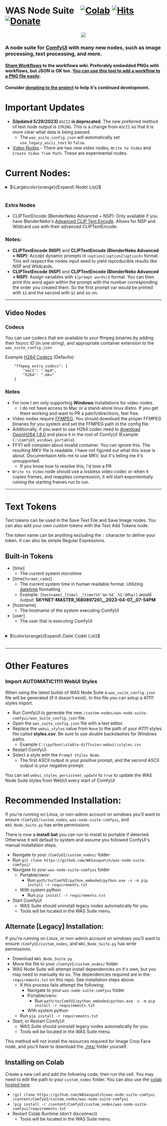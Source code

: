 # **WAS** Node Suite &nbsp; [![Colab](https://camo.githubusercontent.com/84f0493939e0c4de4e6dbe113251b4bfb5353e57134ffd9fcab6b8714514d4d1/68747470733a2f2f636f6c61622e72657365617263682e676f6f676c652e636f6d2f6173736574732f636f6c61622d62616467652e737667)](https://colab.research.google.com/github/WASasquatch/comfyui-colab-was-node-suite/blob/main/ComfyUI_%2B_WAS_Node_Suite.ipynb) [![Hits](https://hits.seeyoufarm.com/api/count/incr/badge.svg?url=https%3A%2F%2Fgithub.com%2FWASasquatch%2Fwas-node-suite-comfyui&count_bg=%233D9CC8&title_bg=%23555555&icon=&icon_color=%23E7E7E7&title=hits&edge_flat=false)](https://hits.seeyoufarm.com) [![Donate](https://img.shields.io/badge/Donate-PayPal-blue.svg)](https://paypal.me/ThompsonJordan?country.x=US&locale.x=en_US)

<p align="center">
    <img src="https://user-images.githubusercontent.com/1151589/228982359-4a6215cc-3ca9-4c24-8a7b-d229d7bce277.png">
</p>

### A node suite for [ComfyUI](https://github.com/comfyanonymous/ComfyUI) with many new nodes, such as image processing, text processing, and more. 

#### [Share Workflows](https://github.com/WASasquatch/was-node-suite-comfyui/wiki/Workflow-Examples) to the workflows wiki. Preferably embedded PNGs with workflows, but JSON is OK too. [You can use this tool to add a workflow to a PNG file easily](https://colab.research.google.com/drive/1hQMjNUdhMQ3rw1Wcm3_umvmOMeS_K4s8?usp=sharing).
#### Consider [donating to the project](https://paypal.me/ThompsonJordan?country.x=US&locale.x=en_US) to help it's continued development.

# Important Updates

 - **[Updated 5/29/2023]** `ASCII` **is deprecated**. The new preferred method of text node output is `STRING`. This is a change from `ASCII` so that it is more clear what data is being passed.
   - The `was_suite_config.json` will automatically set `use_legacy_ascii_text` to `false`. 
 -  [Video Nodes](https://github.com/WASasquatch/was-node-suite-comfyui#video-nodes) - There are two new video nodes, `Write to Video` and `Create Video from Path`. These are experimental nodes. 

# Current Nodes:

<details>
	<summary>$\Large\color{orange}{Expand\ Node\ List}$</summary>

<br/>

 - BLIP Model Loader: Load a BLIP model to input into the BLIP Analyze node
 - BLIP Analyze Image: Get a text caption from a image, or interrogate the image with a question.
   - Model will download automatically from default URL, but you can point the download to another location/caption model in `was_suite_config`
   - Models will be stored in `ComfyUI/models/blip/checkpoints/`
 - SAM Model Loader: Load a SAM Segmentation model
 - SAM Parameters: Define your SAM parameters for segmentation of a image
 - SAM Parameters Combine: Combine SAM parameters
 - SAM Image Mask: SAM image masking
 - Image Bounds: Bounds a image
 - Inset Image Bounds: Inset a image bounds
 - Bounded Image Blend: Blend bounds image
 - Bounded Image Blend with Mask: Blend a bounds image by mask
 - Bounded Image Crop: Crop a bounds image
 - Bounded Image Crop with Mask: Crop a bounds image by mask
 - Cache Node: Cache Latnet, Tensor Batches (Image), and Conditioning to disk to use later.
 - CLIPTextEncode (NSP): Parse noodle soups from the NSP pantry, or parse wildcards from a directory containing A1111 style wildacrds.
   - Wildcards are in the style of `__filename__`, which also includes subdirectories like `__appearance/haircolour__` (if you noodle_key is set to `__`)
   - You can set a custom wildcards path in `was_suite_config.json` file with key:
     - `    "wildcards_path": "E:\\python\\automatic\\webui3\\stable-diffusion-webui\\extensions\\sd-dynamic-prompts\\wildcards"`
     - If no path is set the wildcards dir is located at the root of WAS Node Suite as `/wildcards`
 - CLIP Input Switch: Switch between two CLIP inputs based on a boolean switch.
 - CLIP Vision Input Switch: Switch between two CLIP Vision inputs based on a boolean switch.
 - Conditioning Input Switch: Switch between two conditioning inputs.
 - Constant Number
 - Control Net Model Input Switch: Switch between two Control Net Model inputs based on a boolean switch.
 - Create Grid Image: Create a image grid from images at a destination with customizable glob pattern. Optional border size and color. 
 - Create Morph Image: Create a GIF/APNG animation from two images, fading between them. 
 - Create Morph Image by Path: Create a GIF/APNG animation from a path to a directory containing images, with optional pattern. 
 - Create Video from Path: Create video from images from a specified path. 
 - CLIPSeg Masking: Mask a image with CLIPSeg and return a raw mask
 - CLIPSeg Masking Batch: Create a batch image (from image inputs) and batch mask with CLIPSeg
 - Dictionary to Console: Print a dictionary input to the console
 - Image Analyze
   - Black White Levels
   - RGB Levels
     - Depends on `matplotlib`, will attempt to install on first run
 - Diffusers Hub Down-Loader: Download a diffusers model from the HuggingFace Hub and load it
 - Image SSAO (Ambient Occlusion): [Expiremental Beta Node] Create Screen Space Ambient Occlusion with a image and MiDaS depth approximation (or provided depth map).
 - Image SSDO (Direct Occlusion): [Expiremental Beta Node] Create a Screen Space Direct Occlusion with a image input. Direct Occlusion presents you with direct lighting highliths, similar to how Ambient Occlusion finds the crevices and shadowy areas around objets.
 - Image Aspect Ratio: Fetch image aspect ratio in float format, common format (eg 16:9), and in if the image is portrait, landscape, or square.
 - Image Batch: Create one batch out of multiple batched tensors.
 - Image Blank: Create a blank image in any color
 - Image Blend by Mask: Blend two images by a mask
 - Image Blend: Blend two images by opacity
 - Image Blending Mode: Blend two images by various blending modes
 - Image Bloom Filter: Apply a high-pass based bloom filter
 - Image Canny Filter: Apply a canny filter to a image
 - Image Chromatic Aberration: Apply chromatic aberration lens effect to a image like in sci-fi films, movie theaters, and video games
 - Image Color Palette
   - Generate a color palette based on the input image. 
     - Depends on `scikit-learn`, will attempt to install on first run. 
   - Supports color range of 8-256
   - Utilizes font in `./res/` unless unavailable, then it will utilize internal better then nothing font. 
 - Image Crop Face: Crop a face out of a image
   - **Limitations:**
     - Sometimes no faces are found in badly generated images, or faces at angles
	 - Sometimes face crop is black, this is because the padding is too large and intersected with the image edge. Use a smaller padding size.
	 - face_recognition mode sometimes finds random things as faces. It also requires a [CUDA] GPU.
	 - Only detects one face. This is a design choice to make it's use easy.
   - **Notes:**
     - Detection runs in succession. If nothing is found with the selected detection cascades, it will try the next available cascades file.
 - Image Crop Location: Crop a image to specified location in top, left, right, and bottom locations relating to the pixel dimensions of the image in X and Y coordinats.
 - Image Crop Square Location: Crop a location by X/Y center, creating a square crop around that point.
 - Image Displacement Warp: Warp a image by a displacement map image by a given amplitude.
 - Image Dragan Photography Filter: Apply a Andrzej Dragan photography style to a image
 - Image Edge Detection Filter: Detect edges in a image
 - Image Film Grain: Apply film grain to a image
 - Image Filter Adjustments: Apply various image adjustments to a image
 - Image Flip: Flip a image horizontal, or vertical
 - Image Gradient Map: Apply a gradient map to a image
 - Image Generate Gradient: Generate a gradient map with desired stops and colors
 - Image High Pass Filter: Apply a high frequency pass to the image returning the details
 - Image History Loader: Load images from history based on the Load Image Batch node. Can define max history in config file. *(requires restart to show last sessions files at this time)*
 - Image Input Switch: Switch between two image inputs based on a boolean switch
 - Image Levels Adjustment: Adjust the levels of a image
 - Image Load: Load a *image* from any path on the system, or a url starting with `http`
 - Image Median Filter: Apply a median filter to a image, such as to smooth out details in surfaces
 - Image Mix RGB Channels: Mix together RGB channels into a single iamge
 - Image Monitor Effects Filter: Apply various monitor effects to a image
   - Digital Distortion
     - A digital breakup distortion effect
   - Signal Distortion
     - A analog signal distortion effect on vertical bands like a CRT monitor
   - TV Distortion
     - A TV scanline and bleed distortion effect
 - Image Nova Filter: A image that uses a sinus frequency to break apart a image into RGB frequencies
 - Image Perlin Noise: Generate perlin noise
 - Image Perlin Power Fractal: Generate a perlin power fractal
 - Image Paste Face Crop: Paste face crop back on a image at it's original location and size
   - Features a better blending funciton than GFPGAN/CodeFormer so there shouldn't be visible seams, and coupled with Diffusion Result, looks better than GFPGAN/CodeFormer. 
 - Image Paste Crop: Paste a crop (such as from Image Crop Location) at it's original location and size utilizing the `crop_data` node input. This uses a different blending algorithm then Image Paste Face Crop, which may be desired in certain instances.
 - Image Power Noise: Generate power-law noise
   - frequency: The frequency parameter controls the distribution of the noise across different frequencies. In the context of Fourier analysis, higher frequencies represent fine details or high-frequency components, while lower frequencies represent coarse details or low-frequency components. Adjusting the frequency parameter can result in different textures and levels of detail in the generated noise. The specific range and meaning of the frequency parameter may vary depending on the noise type.
   - attenuation: The attenuation parameter determines the strength or intensity of the noise. It controls how much the noise values deviate from the mean or central value. Higher values of attenuation lead to more significant variations and a stronger presence of noise, while lower values result in a smoother and less noticeable noise. The specific range and interpretation of the attenuation parameter may vary depending on the noise type.
   - noise_type: The tyoe of Power-Law noise to generate (white, grey, pink, green, blue)
 - Image Paste Crop by Location: Paste a crop top a custom location. This uses the same blending algorithm as Image Paste Crop. 
 - Image Pixelate: Turn a image into pixel art! Define the max number of colors, the pixelation mode, the random state, and max iterations, and max those sprites shine.
 - Image Remove Background (Alpha): Remove the background from a image by threshold and tolerance. 
 - Image Remove Color: Remove a color from a image and replace it with another
 - Image Resize
 - Image Rotate: Rotate an image
 - Image Rotate Hue: Rotate the hue of a image. A hue_shift of `0.0` would represent no change, and `1.0` would represent a full circle of the hue, and also exhibit no change. 
 - Image Save: A save image node with format support and path support.
	- `show_history` will show previously saved images with the WAS Save Image node. ComfyUI unfortunately resizes displayed images to the same size however, so if images are in different sizes it will force them in a different size. 
	- Doesn't display images saved outside `/ComfyUI/output/`
	- You can save as `webp` if you have webp available to you system. On windows you can get that support with this [precompiled libarary](https://storage.googleapis.com/downloads.webmproject.org/releases/webp/libwebp-1.3.0-windows-x64.zip) from the [webp project](https://developers.google.com/speed/webp/download). On linux you can run `apt-get install webp`. 
 - Image Seamless Texture: Create a seamless texture out of a image with optional tiling
 - Image Select Channel: Select a single channel of an RGB image
 - Image Select Color: Return the select image only on a black canvas
 - Image Shadows and Highlights: Adjust the shadows and highlights of an image
 - Image Size to Number: Get the `width` and `height` of an input image to use with **Number** nodes. 
 - Image Stitch: Stitch images together on different sides with optional feathering blending between them. 
 - Image Style Filter: Style a image with Pilgram instragram-like filters
   - Depends on `pilgram` module
 - Image Threshold: Return the desired threshold range of a image
 - Image Tile: Split a image up into a image batch of tiles. Can be used with Tensor Batch to Image to select a individual tile from the batch.
 - Image Transpose
 - Image fDOF Filter: Apply a fake depth of field effect to an image
 - Image to Latent Mask: Convert a image into a latent mask
 - Image to Noise: Convert a image into noise, useful for init blending or init input to theme a diffusion.
 - Images to RGB: Convert a tensor image batch to RGB if they are RGBA or some other mode.
 - Image to Seed: Convert a image to a reproducible seed
 - Image Voronoi Noise Filter
   - A custom implementation of the worley voronoi noise diagram
 - Input Switch  (Disable until `*` wildcard fix)
 - KSampler (WAS): A sampler that accepts a seed as a node inputs
 - KSampler Cycle: A KSampler able to do HR pass loops, you can specify an upscale factor, and how many steps to achieve that factor. Accepts a upscale_model, as well as a 1x processor model. A secondary diffusion model can also be used. 
 - Load Cache: Load cached Latent, Tensor Batch (image), and Conditioning files. 
 - Load Text File
   - Now supports outputting a dictionary named after the file, or custom input. 
   - The dictionary contains a list of all lines in the file.
 - Load Batch Images
   - Increment images in a folder, or fetch a single image out of a batch.
   - Will reset it's place if the path, or pattern is changed.
   - pattern is a glob that allows you to do things like `**/*` to get all files in the directory and subdirectory
     or things like `*.jpg` to select only JPEG images in the directory specified.
 - Mask to Image: Convert `MASK` to `IMAGE`
 - Mask Batch to Mask: Return a single mask from a batch of masks
 - Mask Invert: Invert a mask.
 - Mask Add: Add masks together.
 - Mask Subtract: Subtract from a mask by another.
 - Mask Dominant Region: Return the dominant region in a mask (the largest area)
 - Mask Minority Region: Return the smallest region in a mask (the smallest area)
 - Mask Crop Dominant Region: Crop mask to the dominant region with optional padding in pixels
 - Mask Crop Minority Region: Crop mask to the minority region with optional padding in pixels
 - Mask Crop Region: Crop to dominant or minority region and return `crop_data` for pasting back. Additionally outputs region location and size for other nodes like Crop Image Location. 
 - Mask Arbitrary Region: Return a region that most closely matches the size input (size is not a direct representation of pixels, but approximate)
 - Mask Smooth Region: Smooth the boundaries of a mask
 - Mask Erode Region: Erode the boundaries of a mask
 - Mask Dilate Region: Dilate the boundaries of a mask
 - Mask Fill Region: Fill holes within the masks regions
 - Mask Ceiling Region": Return only white pixels within a offset range.
 - Mask Floor Region: Return the lower most pixel values as white (255)
 - Mask Threshold Region: Apply a thresholded image between a black value and white value
 - Mask Gaussian Region: Apply a Gaussian blur to the mask
 - Masks Combine Masks: Combine 2 or more masks into one mask.
 - Masks Combine Batch: Combine batched masks into one mask.
 - Model Input Switch: Switch between two model inputs based on a boolean switch
 - ComfyUI Loaders: A set of ComfyUI loaders that also output a string that contains the name of the model being loaded. 
 - Latent Noise Injection: Inject latent noise into a latent image
 - Latent Size to Number: Latent sizes in tensor width/height
 - Latent Upscale by Factor: Upscale a latent image by a factor
 - Latent Input Switch: Switch between two latent inputs based on a boolean switch
 - Logic Boolean: A simple `1` or `0` output to use with logic
 - Lora Input Switch: Switch between two LORAs based on a boolean switch
 - MiDaS Model Loader: Load a MiDaS model as an optional input for MiDaS Depth Approximation
 - MiDaS Depth Approximation: Produce a depth approximation of a single image input
 - MiDaS Mask Image: Mask a input image using MiDaS with a desired color
 - Number Operation
 - Number to Seed
 - Number to Float
 - Number Input Switch: Switch between two number inputs based on a boolean switch
 - Number Input Condition: Compare between two inputs or against the A input
 - Number to Int
 - Number to String
 - Number to Text
 - Perlin Power Fractal Latent: Create a power fractal based latent image. Doesn't work with all samplers (unless you add noise). 
 - Random Number
   - Random integer between min and max (inclusive), uniformly distributed random number
   - Random float between min and max (inclusive), uniformly distributed random number
   - Random number from 0 to 1 inclusive, this will be a 0 or 1 boolean if you use the 'int' output
   - Random shuffled list of integers between min and max inclusive.  E.g. if min=0 and max=3, a possible outcome would be the string '3,1,2,0'
 - Save Text File: Save a text string to a file
 - Samples Passthrough (Stat System): Logs RAM, VRAM, and Disk usage to the console.
 - Seed: Return a seed
 - Tensor Batch to Image: Select a single image out of a latent batch for post processing with filters
 - Text Add Tokens: Add custom tokens to parse in filenames or other text.
 - Text Add Token by Input: Add custom token by inputs representing single **single line** name and value of the token
 - Text Compare: Compare two strings. Returns a boolean if they are the same, a score of similarity, and the similarity or difference text. 
 - Text Concatenate: Merge two strings
 - Text Dictionary Update: Merge two dictionaries
 - Text File History: Show previously opened text files *(requires restart to show last sessions files at this time)*
 - Text Find and Replace: Find and replace a substring in a string
 - Text Find and Replace by Dictionary: Replace substrings in a ASCII text input with a dictionary. 
   - The dictionary keys are used as the key to replace, and the list of lines it contains chosen at random based on the seed. 
 - Text Input Switch: Switch between two text inputs
 - Text List: Create a list of text strings
 - Text Load Line From File: Load lines from a file sequentially each *batch prompt* run, or select a line index. 
 - Text Concatenate: Merge lists of strings
 - Text Multiline: Write a multiline text string
 - Text Parse A1111 Embeddings: Convert embeddings filenames in your prompts to `embedding:[filename]]` format based on your `/ComfyUI/models/embeddings/` files. 
 - Text Parse Noodle Soup Prompts: Parse NSP in a text input
 - Text Parse Tokens: Parse custom tokens in text.
 - Text Random Line: Select a random line from a text input string
 - Text Random Prompt: Feeling lucky? Get a random prompt based on a search seed, such as "superhero"
 - Text String: Write a single line text string value
 - Text String Truncate: Truncate a string from the beginning or end by characters or words.
 - Text to Conditioning: Convert a text string to conditioning.
 - True Random.org Number Generator: Generate a truly random number online from atmospheric noise with [Random.org](https://random.org/)
   - [Get your API key from your account page](https://accounts.random.org/)
 - Upscale Model Input Switch: Switch between two Upscale Models inputs based on a boolean switch.
 - Write to Morph GIF: Write a new frame to an existing GIF (or create new one) with interpolation between frames. 
 - Write to Video: Write a frame as you generate to a video (Best used with FFV1 for lossless images)
 - VAE Input Switch: Switch between two VAE inputs based on boolean input
</details>

 
 <br>
 
 ### Extra Nodes
 
  - CLIPTextEncode (BlenderNeko Advanced + NSP): Only available if you have BlenderNeko's [Advanced CLIP Text Encode](https://github.com/BlenderNeko/ComfyUI_ADV_CLIP_emb). Allows for NSP and Wildcard use with their advanced CLIPTextEncode. 
  
  
 ### Notes:
 
  - **CLIPTextEncode (NSP)** and **CLIPTextEncode (BlenderNeko Advanced + NSP)**: Accept dynamic prompts in `<option1|option2|option3>` format. This will respect the nodes input seed to yield reproducible results like NSP and Wildcards. 
  - **CLIPTextEncode (NSP)** and **CLIPTextEncode (BlenderNeko Advanced + NSP)**: Assign variables with `$|prompt words|$` format. You can then print this word again within the prompt with the number corresponding the order you created them. So the first prompt var would be printed with `$1` and the second with `$2` and so on.
 
---
 
 
## Video Nodes

### Codecs
You can use codecs that are available to your ffmpeg binaries by adding their fourcc ID (in one string), and appropriate container extension to the `was_suite_config.json`

Example [H264 Codecs](https://github.com/cisco/openh264/releases/tag/v1.8.0) (Defaults)
```
    "ffmpeg_extra_codecs": {
        "avc1": ".mp4",
        "h264": ".mkv"
    }
```

### Notes
  - For now I am only supporting **Windows** installations for video nodes.
    - I do not have access to Mac or a stand-alone linux distro. If you get them working and want to PR a patch/directions, feel free. 
  - Video nodes require [FFMPEG](https://ffmpeg.org/download.html). You should download the proper FFMPEG binaries for you system and set the FFMPEG path in the config file. 
  - Additionally, if you want to use H264 codec need to [download OpenH264 1.8.0](https://github.com/cisco/openh264/releases/tag/v1.8.0) and place it in the root of ComfyUI (Example: `C:\ComfyUI_windows_portable`). 
  - FFV1 will complain about invalid container. You can ignore this. The resulting MKV file is readable. I have not figured out what this issue is about. Documentaion tells me to use MKV, but it's telling me it's unsupported.
    - If you know how to resolve this, I'd love a PR
  - `Write to Video` node should use a lossless video codec or when it copies frames, and reapplies compression, it will start expontentially ruining the starting frames run to run. 

---
 
# Text Tokens
Text tokens can be used in the Save Text File and Save Image nodes. You can also add your own custom tokens with the Text Add Tokens node.

The token name can be anything excluding the `:` character to define your token. It can also be simple Regular Expressions.

## Built-in Tokens
  - [time]
    - The current system microtime
  - [time(`format_code`)]
    - The current system time in human readable format. Utilizing [datetime](https://docs.python.org/3/library/datetime.html) formatting
    - Example: `[hostname]_[time]__[time(%Y-%m-%d__%I-%M%p)]` would output: **SKYNET-MASTER_1680897261__2023-04-07__07-54PM**
  - [hostname]
    - The hostname of the system executing ComfyUI
  - [user]
    - The user that is executing ComfyUI
    
<br>
    
<details>
	<summary>$\color{orange}{Expand\ Date\ Code\ List}$</summary>

<br>
	
| Directive | Meaning | Example | Notes |
| --- | --- | --- | --- |
| %a | Weekday as locale’s abbreviated name. |  Sun, Mon, …, Sat (en_US); So, Mo, …, Sa (de_DE)   | (1) |
| %A | Weekday as locale’s full name. |  Sunday, Monday, …, Saturday (en_US); Sonntag, Montag, …, Samstag (de_DE)   | (1) |
| %w | Weekday as a decimal number, where 0 is Sunday and 6 is Saturday. | 0, 1, …, 6 |  |
| %d | Day of the month as a zero-padded decimal number. | 01, 02, …, 31 | (9) |
| %b | Month as locale’s abbreviated name. |  Jan, Feb, …, Dec (en_US); Jan, Feb, …, Dez (de_DE)   | (1) |
| %B | Month as locale’s full name. |  January, February, …, December (en_US); Januar, Februar, …, Dezember (de_DE)   | (1) |
| %m | Month as a zero-padded decimal number. | 01, 02, …, 12 | (9) |
| %y | Year without century as a zero-padded decimal number. | 00, 01, …, 99 | (9) |
| %Y | Year with century as a decimal number. | 0001, 0002, …, 2013, 2014, …, 9998, 9999 | (2) |
| %H | Hour (24-hour clock) as a zero-padded decimal number. | 00, 01, …, 23 | (9) |
| %I | Hour (12-hour clock) as a zero-padded decimal number. | 01, 02, …, 12 | (9) |
| %p | Locale’s equivalent of either AM or PM. |  AM, PM (en_US); am, pm (de_DE)   | (1), (3) |
| %M | Minute as a zero-padded decimal number. | 00, 01, …, 59 | (9) |
| %S | Second as a zero-padded decimal number. | 00, 01, …, 59 | (4), (9) |
| %f | Microsecond as a decimal number, zero-padded to 6 digits. | 000000, 000001, …, 999999 | (5) |
| %z | UTC offset in the form ±HHMM[SS[.ffffff]] (empty string if the object is naive). | (empty), +0000, -0400, +1030, +063415, -030712.345216 | (6) |
| %Z | Time zone name (empty string if the object is naive). | (empty), UTC, GMT | (6) |
| %j | Day of the year as a zero-padded decimal number. | 001, 002, …, 366 | (9) |
| %U | Week number of the year (Sunday as the first day of the week) as a zero-padded decimal number. All days in a new year preceding the first Sunday are considered to be in week 0. | 00, 01, …, 53 | (7), (9) |
| %W | Week number of the year (Monday as the first day of the week) as a zero-padded decimal number. All days in a new year preceding the first Monday are considered to be in week 0. | 00, 01, …, 53 | (7), (9) |
| %c | Locale’s appropriate date and time representation. |  Tue Aug 16 21:30:00 1988 (en_US); Di 16 Aug 21:30:00 1988 (de_DE)   | (1) |
| %x | Locale’s appropriate date representation. |  08/16/88 (None); 08/16/1988 (en_US); 16.08.1988 (de_DE)   | (1) |
| %X | Locale’s appropriate time representation. |  21:30:00 (en_US); 21:30:00 (de_DE)   | (1) |
| %% | A literal '%' character. | % |  |

</details>

<br>

---

# Other Features

### Import AUTOMATIC1111 WebUI Styles
When using the latest builds of WAS Node Suite a `was_suite_config.json` file will be generated (if it doesn't exist). In this file you can setup a A1111 styles import.

  - Run ComfyUI to generate the new `/custom-nodes/was-node-suite-comfyui/was_Suite_config.json` file.
  - Open the `was_suite_config.json` file with a text editor.
  - Replace the `webui_styles` value from `None` to the path of your A1111 styles file called **styles.csv**. Be sure to use double backslashes for Windows paths.
    - Example `C:\\python\\stable-diffusion-webui\\styles.csv`
  - Restart ComfyUI
  - Select a style with the `Prompt Styles Node`. 
    - The first ASCII output is your positive prompt, and the second ASCII output is your negative prompt.
	
You can set `webui_styles_persistent_update` to `true` to update the WAS Node Suite styles from WebUI every start of ComfyUI
  
# Recommended Installation:
If you're running on Linux, or non-admin account on windows you'll want to ensure `/ComfyUI/custom_nodes`, `was-node-suite-comfyui`, and `WAS_Node_Suite.py` has write permissions.

There is now a **install.bat** you can run to install to portable if detected. Otherwise it will default to system and assume you followed ConfyUI's manual installation steps. 

  - Navigate to your `/ComfyUI/custom_nodes/` folder
  - Run `git clone https://github.com/WASasquatch/was-node-suite-comfyui/`
  - Navigate to your `was-node-suite-comfyui` folder
    - Portable/venv:
       - Run `path/to/ComfUI/python_embeded/python.exe -s -m pip install -r requirements.txt`
	- With system python
	   - Run `pip install -r requirements.txt`
  - Start ComfyUI
    - WAS Suite should uninstall legacy nodes automatically for you.
    - Tools will be located in the WAS Suite menu.
    
## Alternate [Legacy] Installation:
If you're running on Linux, or non-admin account on windows you'll want to ensure `/ComfyUI/custom_nodes`, and `WAS_Node_Suite.py` has write permissions.

  - Download `WAS_Node_Suite.py`
  - Move the file to your `/ComfyUI/custom_nodes/` folder
  - WAS Node Suite will attempt install dependencies on it's own, but you may need to manually do so. The dependencies required are in the `requirements.txt` on this repo. See installation steps above.
    - If this process fails attempt the following:
      - Navigate to your `was-node-suite-comfyui` folder
      - Portable/venv:
        - Run `path/to/ComfUI/python_embeded/python.exe -s -m pip install -r requirements.txt`
      - With system python
	- Run `pip install -r requirements.txt`
  - Start, or Restart ComfyUI
    - WAS Suite should uninstall legacy nodes automatically for you.
    - Tools will be located in the WAS Suite menu.
	
This method will not install the resources required for Image Crop Face node, and you'll have to download the [./res/](https://github.com/WASasquatch/was-node-suite-comfyui/tree/main/res) folder yourself. 
	
## Installing on Colab
Create a new cell and add the following code, then run the cell. You may need to edit the path to your `custom_nodes` folder. You can also use the [colab hosted here](https://colab.research.google.com/github/WASasquatch/comfyui-colab-was-node-suite/blob/main/ComfyUI_%2B_WAS_Node_Suite.ipynb)

  - `!git clone https://github.com/WASasquatch/was-node-suite-comfyui /content/ComfyUI/custom_nodes/was-node-suite-comfyui`
  - `!pip install -r /content/ComfyUI/custom_nodes/was-node-suite-comfyui/requirements.txt`
  - Restart Colab Runtime (don't disconnect)
    - Tools will be located in the WAS Suite menu.
